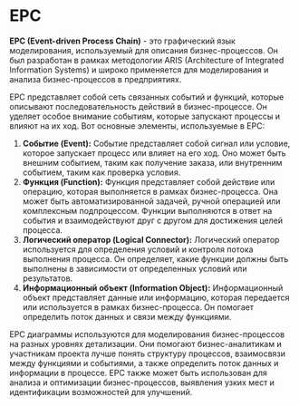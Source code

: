 # EPC

**EPC (Event-driven Process Chain)** - это графический язык моделирования, используемый для описания бизнес-процессов. Он был разработан в рамках методологии ARIS (Architecture of Integrated Information Systems) и широко применяется для моделирования и анализа бизнес-процессов в предприятиях.

EPC представляет собой сеть связанных событий и функций, которые описывают последовательность действий в бизнес-процессе. Он уделяет особое внимание событиям, которые запускают процессы и влияют на их ход. Вот основные элементы, используемые в EPC:

1. **Событие (Event):** Событие представляет собой сигнал или условие, которое запускает процесс или влияет на его ход. Оно может быть внешним событием, таким как получение заказа, или внутренним событием, таким как проверка условия.
2. **Функция (Function):** Функция представляет собой действие или операцию, которая выполняется в рамках бизнес-процесса. Она может быть автоматизированной задачей, ручной операцией или комплексным подпроцессом. Функции выполняются в ответ на события и взаимодействуют друг с другом для достижения целей процесса.
3. **Логический оператор (Logical Connector):** Логический оператор используется для определения условий и контроля потока выполнения процесса. Он определяет, какие функции должны быть выполнены в зависимости от определенных условий или результатов.
4. **Информационный объект (Information Object):** Информационный объект представляет данные или информацию, которая передается или используется в рамках бизнес-процесса. Он помогает определить поток данных и связи между функциями.

EPC диаграммы используются для моделирования бизнес-процессов на разных уровнях детализации. Они помогают бизнес-аналитикам и участникам проекта лучше понять структуру процессов, взаимосвязи между функциями и событиями, а также определить поток данных и информации в процессе. EPC также может быть использован для анализа и оптимизации бизнес-процессов, выявления узких мест и идентификации возможностей для улучшений.
